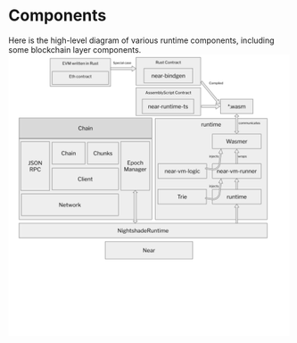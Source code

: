 # Components

Here is the high-level diagram of various runtime components, including some blockchain layer components.
<img src="/images/runtime_architecture.svg" alt="Runtime Architecture" />
